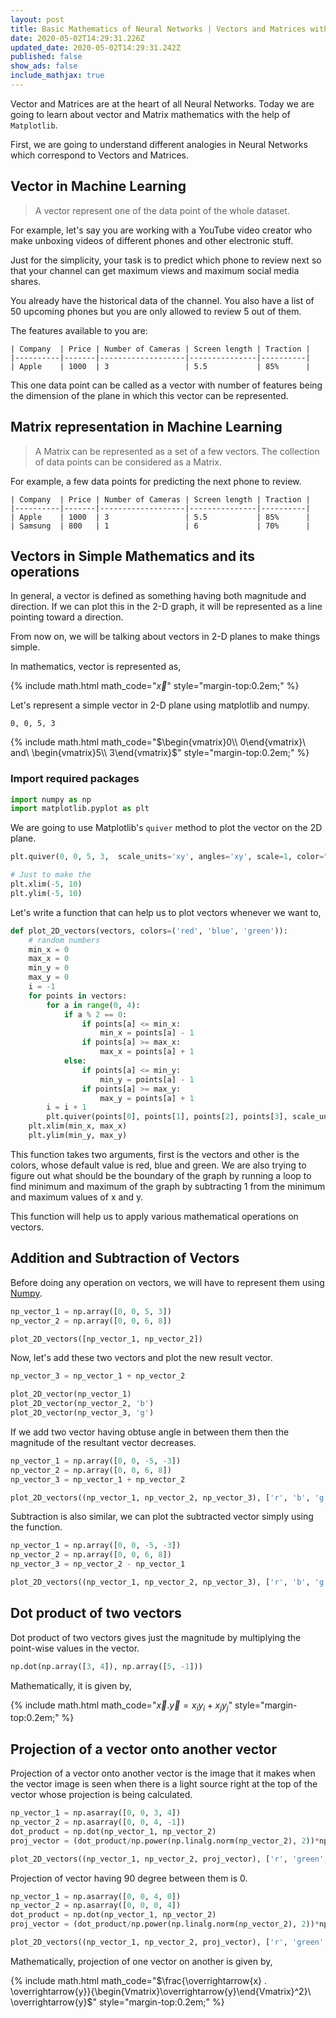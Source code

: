```yaml
---
layout: post
title: Basic Mathematics of Neural Networks | Vectors and Matrices with Matplotlib
date: 2020-05-02T14:29:31.226Z
updated_date: 2020-05-02T14:29:31.242Z
published: false
show_ads: false
include_mathjax: true
---
```

Vector and Matrices are at the heart of all Neural Networks. Today we are going to learn about vector and Matrix mathematics with the help of `Matplotlib`.

First, we are going to understand different analogies in Neural Networks which correspond to Vectors and Matrices.

## Vector in Machine Learning

> A vector represent one of the data point of the whole dataset.

For example, let's say you are working with a YouTube video creator who make unboxing videos of different phones and other electronic stuff.

Just for the simplicity, your task is to predict which phone to review next so that your channel can get maximum views and maximum social media shares.

You already have the historical data of the channel. You also have a list of 50 upcoming phones but you are only allowed to review 5 out of them.

The features available to you are:

```
| Company  | Price | Number of Cameras | Screen length | Traction |
|----------|-------|-------------------|---------------|----------|
| Apple    | 1000  | 3                 | 5.5           | 85%      |
```

This one data point can be called as a vector with number of features being the dimension of the plane in which this vector can be represented.

## Matrix representation in Machine Learning

> A Matrix can be represented as a set of a few vectors. The collection of data points can be considered as a Matrix.

For example, a few data points for predicting the next phone to review.

```
| Company  | Price | Number of Cameras | Screen length | Traction |
|----------|-------|-------------------|---------------|----------|
| Apple    | 1000  | 3                 | 5.5           | 85%      |
| Samsung  | 800   | 1                 | 6             | 70%      |
```

## Vectors in Simple Mathematics and its operations

In general, a vector is defined as something having both magnitude and direction. If we can plot this in the 2-D graph, it will be represented as a line pointing toward a direction.

From now on, we will be talking about vectors in 2-D planes to make things simple.

In mathematics, vector is represented as,

{% include math.html math_code="$\overrightarrow{x}$" style="margin-top:0.2em;" %}

Let's represent a simple vector in 2-D plane using matplotlib and numpy.

```
0, 0, 5, 3
```

{% include math.html math_code="$\begin{vmatrix}0\\ 0\end{vmatrix}\ and\ \begin{vmatrix}5\\ 3\end{vmatrix}$" style="margin-top:0.2em;" %}

### Import required packages

```python
import numpy as np
import matplotlib.pyplot as plt
```

We are going to use Matplotlib's `quiver` method to plot the vector on the 2D plane.

```python
plt.quiver(0, 0, 5, 3,  scale_units='xy', angles='xy', scale=1, color="red")

# Just to make the 
plt.xlim(-5, 10)
plt.ylim(-5, 10)
```

Let's write a function that can help us to plot vectors whenever we want to,

```python
def plot_2D_vectors(vectors, colors=('red', 'blue', 'green')):
    # random numbers
    min_x = 0
    max_x = 0
    min_y = 0
    max_y = 0
    i = -1
    for points in vectors:    
        for a in range(0, 4):
            if a % 2 == 0:
                if points[a] <= min_x:
                    min_x = points[a] - 1
                if points[a] >= max_x:
                    max_x = points[a] + 1
            else:
                if points[a] <= min_y:
                    min_y = points[a] - 1
                if points[a] >= max_y:
                    max_y = points[a] + 1
        i = i + 1
        plt.quiver(points[0], points[1], points[2], points[3], scale_units='xy', angles='xy', scale=1, color=colors[i])
    plt.xlim(min_x, max_x)
    plt.ylim(min_y, max_y)
```

This function takes two arguments, first is the vectors and other is the colors, whose default value is red, blue and green. We are also trying to figure out what should be the boundary of the graph by running a loop to find minimum and maximum of the graph by subtracting 1 from the minimum and maximum values of x and y.

This function will help us to apply various mathematical operations on vectors.

## Addition and Subtraction of Vectors

Before doing any operation on vectors, we will have to represent them using [Numpy](https://ranvir.xyz/blog/data-science-i-all-things-you-need-to-know-about-numpy/).

```python
np_vector_1 = np.array([0, 0, 5, 3])
np_vector_2 = np.array([0, 0, 6, 8])

plot_2D_vectors([np_vector_1, np_vector_2])
```

Now, let's add these two vectors and plot the new result vector.

```python
np_vector_3 = np_vector_1 + np_vector_2

plot_2D_vector(np_vector_1)
plot_2D_vector(np_vector_2, 'b')
plot_2D_vector(np_vector_3, 'g')
```

If we add two vector having obtuse angle in between them then the magnitude of the resultant vector decreases.

```python
np_vector_1 = np.array([0, 0, -5, -3])
np_vector_2 = np.array([0, 0, 6, 8])
np_vector_3 = np_vector_1 + np_vector_2

plot_2D_vectors((np_vector_1, np_vector_2, np_vector_3), ['r', 'b', 'g'])
```

Subtraction is also similar, we can plot the subtracted vector simply using the function.

```python
np_vector_1 = np.array([0, 0, -5, -3])
np_vector_2 = np.array([0, 0, 6, 8])
np_vector_3 = np_vector_2 - np_vector_1

plot_2D_vectors((np_vector_1, np_vector_2, np_vector_3), ['r', 'b', 'g'])
```

## Dot product of two vectors

Dot product of two vectors gives just the magnitude by multiplying the point-wise values in the vector.

```python
np.dot(np.array([3, 4]), np.array([5, -1]))
```

Mathematically, it is given by,

{% include math.html math_code="$\overrightarrow{x} . \overrightarrow{y} = x_i y_i + x_j y_j$" style="margin-top:0.2em;" %}

## Projection of a vector onto another vector

Projection of a vector onto another vector is the image that it makes when the vector image is seen when there is a light source right at the top of the vector whose projection is being calculated.

```python
np_vector_1 = np.asarray([0, 0, 3, 4])
np_vector_2 = np.asarray([0, 0, 4, -1])
dot_product = np.dot(np_vector_1, np_vector_2)
proj_vector = (dot_product/np.power(np.linalg.norm(np_vector_2), 2))*np_vector_2

plot_2D_vectors((np_vector_1, np_vector_2, proj_vector), ['r', 'green', 'red'])
```

Projection of vector having 90 degree between them is 0.

```python
np_vector_1 = np.asarray([0, 0, 4, 0])
np_vector_2 = np.asarray([0, 0, 0, 4])
dot_product = np.dot(np_vector_1, np_vector_2)
proj_vector = (dot_product/np.power(np.linalg.norm(np_vector_2), 2))*np_vector_2

plot_2D_vectors((np_vector_1, np_vector_2, proj_vector), ['r', 'green', 'red'])
```

Mathematically, projection of one vector on another is given by,

{% include math.html math_code="$\frac{\overrightarrow{x} . \overrightarrow{y}}{\begin{Vmatrix}\overrightarrow{y}\end{Vmatrix}^2}\ \overrightarrow{y}$" style="margin-top:0.2em;" %}

